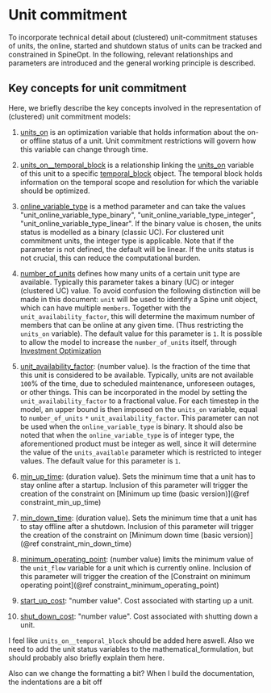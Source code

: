 # Unit commitment

To incorporate technical detail about (clustered) unit-commitment statuses of units, the online, started and shutdown status of units can be tracked and constrained in SpineOpt.
In the following, relevant relationships and parameters are introduced and the general working principle is described.

## Key concepts for unit commitment
Here, we briefly describe the key concepts involved in the representation of (clustered) unit commitment models:

1. [units\_on](@ref) is an optimization variable that holds information about the on- or offline status of a unit. Unit commitment restrictions will govern how this variable can change through time.

2. [units\_on\_\_temporal\_block](@ref) is a relationship linking the [units\_on](@ref) variable of this unit to a specific [temporal\_block](@ref) object. The temporal block holds information on the temporal scope and resolution for which the variable should be optimized.

3. [online\_variable\_type](@ref) is a method parameter and can take the values "unit\_online\_variable\_type\_binary", "unit\_online\_variable\_type\_integer", "unit\_online\_variable\_type\_linear". If the binary value is chosen, the units status is modelled as a binary (classic UC). For clustered unit commitment units, the integer type is applicable. Note that if the parameter is not defined, the default will be linear. If the units status is not crucial, this can reduce the computational burden.

4. [number\_of\_units](@ref) defines how many units of a certain unit type are available. Typically this parameter takes a binary (UC) or integer (clustered UC) value. To avoid confusion the following distinction will be made in this document:  `unit` will be used to identify a Spine unit object, which can have multiple `members`. Together with the `unit_availability_factor`, this will determine the maximum number of members that can be online at any given time. (Thus restricting the `units_on` variable). The default value for this parameter is ``1``. It is possible to allow the model to increase the `number_of_units` itself, through [Investment Optimization](@ref)

5. [unit\_availability\_factor](@ref): (number value). Is the fraction of the time that this unit is considered to be available. Typically, units are not available ``100``% of the time, due to scheduled maintenance, unforeseen outages, or other things. This can be incorporated in the model by setting the `unit_availability_factor` to a fractional value. For each timestep in the model, an upper bound is then imposed on the `units_on` variable, equal to `number_of_units` ``*`` `unit_availability_factor`. This parameter can not be used when the `online_variable_type` is binary. It should also be noted that when the `online_variable_type` is of integer type, the aforementioned product must be integer as well, since it will determine the value of the `units_available` parameter which is restricted to integer values. The default value for this parameter is ``1``.

6. [min\_up\_time](@ref): (duration value). Sets the minimum time that a unit has to stay online after a startup. Inclusion of this parameter will trigger the creation of the constraint on [Minimum up time (basic version)](@ref constraint_min_up_time)

7. [min\_down\_time](@ref): (duration value). Sets the minimum time that a unit has to stay offline after a shutdown. Inclusion of this parameter will trigger the creation of the constraint on [Minimum down time (basic version)](@ref constraint_min_down_time)

8. [minimum\_operating\_point](@ref): (number value) limits the minimum value of the `unit_flow` variable for a unit which is currently online. Inclusion of this parameter will trigger the creation of the [Constraint on minimum operating point](@ref constraint_minimum_operating_point)

9. [start\_up\_cost](@ref): "number value". Cost associated with starting up a unit.
10. [shut\_down\_cost](@ref): "number value". Cost associated with shutting down a unit.


I feel like `units_on__temporal_block` should be added here aswell.
Also we need to add the unit status variables to the mathematical_formulation, but should probably also briefly explain them here.

Also can we change the formatting a bit? When I build the documentation, the indentations are a bit off

